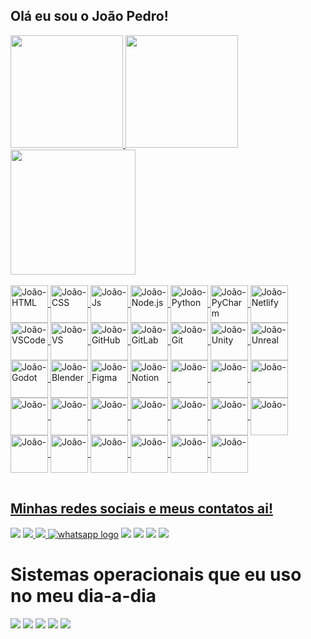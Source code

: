 ## Olá eu sou o João Pedro!
<!--
Pessoal que veio atrás do **Github Stats:** a API provavelmente saiu do ar nesse período,
mas você pode adicionar a sua própria, seguindo esse [tutorial](https://github.com/anuraghazra/github-readme-stats/blob/master/readme.md#deploy-on-your-own-vercel-instance)
-->
<table>
  <a href="https://github.com/joaopedrogsil">
  <img height="180em" src="https://github-readme-stats.vercel.app/api?username=joaopedrogsil&show_icons=true&theme=transparent&include_all_commits=true&count_private=true"/>
  <img height="180em" src="https://github-readme-stats.vercel.app/api/top-langs/?username=joaopedrogsil&layout=compact&langs_count=6&theme=transparent"/>
    <img height="200em" src="https://github-readme-stats.vercel.app/api/top-langs/?username=joaopedrogsil&theme=transparent">

  <div style="display: inline_block"><br>


    
  <img align="center" alt="João-HTML" heigt="50" width="60" src="https://cdn.jsdelivr.net/gh/devicons/devicon/icons/html5/html5-original.svg">
  
  <img align="center" alt="João-CSS" heigt="50" width="60" src="https://cdn.jsdelivr.net/gh/devicons/devicon/icons/css3/css3-original.svg">
  
  <img align="center" alt="João-Js" heigt="50" width="60" src="https://cdn.jsdelivr.net/gh/devicons/devicon/icons/javascript/javascript-original.svg">
    
  <img align="center" alt="João-Node.js" heigt="50" width="60" src="https://cdn.jsdelivr.net/gh/devicons/devicon/icons/nodejs/nodejs-original-wordmark.svg">
  
  <img align="center" alt="João-Python" heigt="50" width="60" src="https://cdn.jsdelivr.net/gh/devicons/devicon/icons/python/python-original.svg">
  
  <img align="center" alt="João-PyCharm" heigt="50" width="60" src="https://cdn.jsdelivr.net/gh/devicons/devicon/icons/pycharm/pycharm-original.svg">
    
   <img align="center" alt="João-Netlify" heigt="50" width="60" src="https://img.shields.io/badge/Netlify-00C7B7?style=for-the-badge&logo=netlify&logoColor=white">
    
   <img align="center" alt="João-VSCode" heigt="50" width="60" src="https://cdn.jsdelivr.net/gh/devicons/devicon/icons/vscode/vscode-original.svg">
     
   <img align="center" alt="João-VS" heigt="50" width="60" src="https://cdn.jsdelivr.net/gh/devicons/devicon/icons/visualstudio/visualstudio-plain.svg">

  <img align="center" alt="João-GitHub" heigt="50" width="60" src="https://cdn.jsdelivr.net/gh/devicons/devicon@latest/icons/github/github-original.svg">

  <img align="center" alt="João-GitLab" heigt="50" width="60" src="https://cdn.jsdelivr.net/gh/devicons/devicon@latest/icons/gitlab/gitlab-original.svg">
    
  <img align="center" alt="João-Git" heigt="50" width="60" src="https://cdn.jsdelivr.net/gh/devicons/devicon/icons/git/git-original.svg">
  
  <img align="center" alt="João-Unity" heigt="50" width="60" src="https://cdn.jsdelivr.net/gh/devicons/devicon/icons/unity/unity-original.svg">
    
  <img align="center" alt="João-Unreal" heigt="50" width="60" src="https://cdn.jsdelivr.net/gh/devicons/devicon@latest/icons/unrealengine/unrealengine-original.svg">
    
  <img align="center" alt="João-Godot" heigt="50" width="60" src="https://cdn.jsdelivr.net/gh/devicons/devicon/icons/godot/godot-original.svg">

  <img align="center" alt="João-Blender" heigt="50" width="60" src="https://cdn.jsdelivr.net/gh/devicons/devicon@latest/icons/blender/blender-original.svg" />
  
  <img align="center" alt="João-Figma" heigt="50" width="60" src="https://cdn.jsdelivr.net/gh/devicons/devicon@latest/icons/figma/figma-original.svg">
  
  <img align="center" alt="João-Notion" heigt="50" width="60" src="https://cdn.jsdelivr.net/gh/devicons/devicon@latest/icons/notion/notion-original.svg">
  
  <img align="center" alt="João-" heigt="50" width="60" >
  
  <img align="center" alt="João-" heigt="50" width="60" >

  <img align="center" alt="João-" heigt="50" width="60" >

  <img align="center" alt="João-" heigt="50" width="60" >

  <img align="center" alt="João-" heigt="50" width="60" >

  <img align="center" alt="João-" heigt="50" width="60" >

  <img align="center" alt="João-" heigt="50" width="60" >

  <img align="center" alt="João-" heigt="50" width="60" >

  <img align="center" alt="João-" heigt="50" width="60" >

  <img align="center" alt="João-" heigt="50" width="60" >

  <img align="center" alt="João-" heigt="50" width="60" >

  <img align="center" alt="João-" heigt="50" width="60" >

  <img align="center" alt="João-" heigt="50" width="60" >

  <img align="center" alt="João-" heigt="50" width="60" >

  <img align="center" alt="João-" heigt="50" width="60" >

  <img align="center" alt="João-" heigt="50" width="60" >
</div>
</table>
  
  ## Minhas redes sociais e meus contatos ai!
 
<div> 
  <!--
  <a href="" target="_blank"><img src="https://img.shields.io/badge/YouTube-FF0000?style=for-the-badge&logo=youtube&logoColor=white" target="_blank"></a>
  	<a href="" target="_blank"><img src="https://img.shields.io/badge/Twitch-9146FF?style=for-the-badge&logo=twitch&logoColor=white" target="_blank"></a>
  -->
  <a href="https://codepen.io/jo-o-pedro-gomes"><img src="https://img.shields.io/badge/Codepen-000000?style=for-the-badge&logo=codepen&logoColor=white"></a>
  <a href="https://joaope.com.br/"> <img src="https://img.shields.io/badge/website-000000?style=for-the-badge&logo=About.me&logoColor=whit" </a>
  <a href="t.me/joaopedrogsil"> <img src="https://img.shields.io/badge/Telegram-2CA5E0?style=for-the-badge&logo=telegram&logoColor=white">
  </a>
  <a href="https://wa.me/5531971072485" target="_blank">
<img src="https://img.shields.io/badge/WhatsApp-25D366?style=for-the-badge&logo=whatsapp&logoColor=white" alt="whatsapp logo"></a>
  <a href="https://instagram.com/joaopdr___?utm_source=qr&igshid=ZDc4ODBmNjlmNQ%3D%3D" target="_blank"><img src="https://img.shields.io/badge/-Instagram-%23E4405F?style=for-the-badge&logo=instagram&logoColor=white" target="_blank"></a>
  <a href = "mailto:businessescontatojp@gmail.com" target="_blank"><img src="https://img.shields.io/badge/-Gmail-%23333?style=for-the-badge&logo=gmail&logoColor=white" target="_blank"></a>
  <a href="https://www.linkedin.com/in/jo%C3%A3o-pedro-gomes-8107b7227/" target="_blank"><img src="https://img.shields.io/badge/-LinkedIn-%230077B5?style=for-the-badge&logo=linkedin&logoColor=white"></a> 
  <a href="https://x.com/J040P3DR0___?t=nzXAWhPEibxCaVyVxzl9Kw&s=08" target="_blank"><img src="https://img.shields.io/badge/Twitter-1DA1F2?style=for-the-badge&logo=twitter&logoColor=white"></a>
  
</div>

<div>
<h1>Sistemas operacionais que eu uso no meu dia-a-dia</h1>
  
  <img src="https://img.shields.io/badge/Android-3DDC84?style=for-the-badge&logo=android&logoColor=white">
  <img src="https://img.shields.io/badge/Kali_Linux-557C94?style=for-the-badge&logo=kali-linux&logoColor=white">
  <img src="https://img.shields.io/badge/Tails%20-56347C?&style=for-the-badge&logo=tails&logoColor=white">
  <img src="https://img.shields.io/badge/Windows-0078D6?style=for-the-badge&logo=windows&logoColor=white">
  <img src="https://img.shields.io/badge/Ubuntu-E95420?style=for-the-badge&logo=ubuntu&logoColor=white">
</div>

